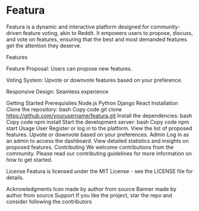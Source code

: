 # Featura

Featura is a dynamic and interactive platform designed for community-driven feature voting, akin to Reddit. It empowers users to propose, discuss, and vote on features, ensuring that the best and most demanded features get the attention they deserve.

Features

Feature Proposal: Users can propose new features.

Voting System: Upvote or downvote features based on your preference.

Responsive Design: Seamless experience

Getting Started
Prerequisites
Node.js
Python
Django
React
Installation
Clone the repository:
bash
Copy code
git clone https://github.com/yourusername/featura.git
Install the dependencies:
bash
Copy code
npm install
Start the development server:
bash
Copy code
npm start
Usage
User
Register or log in to the platform.
View the list of proposed features.
Upvote or downvote based on your preferences.
Admin
Log in as an admin to access the dashboard.
View detailed statistics and insights on proposed features.
Contributing
We welcome contributions from the community. Please read our contributing guidelines for more information on how to get started.

License
Featura is licensed under the MIT License - see the LICENSE file for details.

Acknowledgments
Icon made by author from source
Banner made by author from source
Support
If you like the project, star the repo and consider following the contributors
